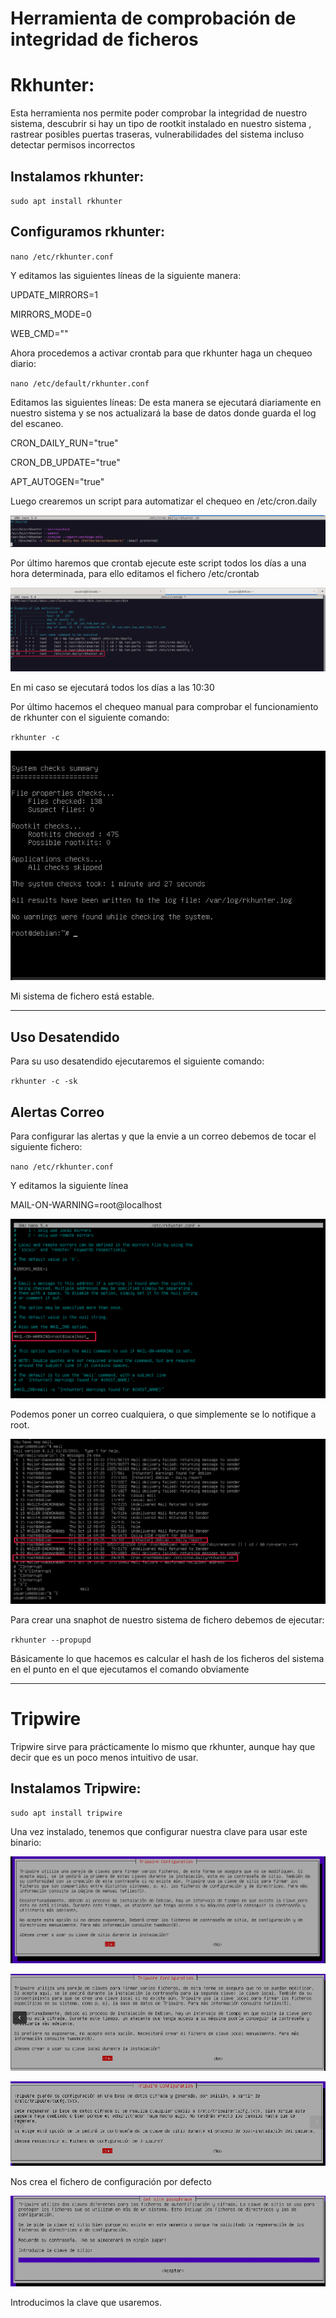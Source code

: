 # **Herramienta de comprobación de integridad de ficheros**

# **Rkhunter:**

Esta herramienta nos permite poder comprobar la integridad de nuestro sistema, descubrir si hay un tipo de rootkit instalado en nuestro sistema , rastrear posibles puertas traseras, vulnerabilidades del sistema incluso detectar permisos incorrectos


## **Instalamos rkhunter:**

`sudo apt install rkhunter`

## **Configuramos rkhunter:**

`nano /etc/rkhunter.conf`

Y editamos las siguientes líneas de la siguiente manera:

UPDATE\_MIRRORS=1

MIRRORS\_MODE=0

WEB\_CMD=""

Ahora procedemos a activar crontab para que rkhunter haga un chequeo diario:

`nano /etc/default/rkhunter.conf`

Editamos las siguientes líneas: De esta manera se ejecutará diariamente en nuestro sistema y se nos actualizará la base de datos donde guarda el log del escaneo.

CRON\_DAILY\_RUN="true"

CRON\_DB\_UPDATE="true"

APT\_AUTOGEN="true"


Luego crearemos un script para automatizar el chequeo en /etc/cron.daily

![c1](img/alumno3/rkhunter_c1.png)

Por último haremos que crontab ejecute este script todos los días a una hora determinada, para ello editamos el fichero /etc/crontab

![c2](img/alumno3/rkhunter_c2.png)

En mi caso se ejecutará todos los días a las 10:30

Por último hacemos el chequeo manual para comprobar el funcionamiento de rkhunter con el siguiente comando:

`rkhunter -c`

![c3](img/alumno3/rkhunter_c3.png)

Mi sistema de fichero está estable.

---

## **Uso Desatendido**

Para su uso desatendido ejecutaremos el siguiente comando:

`rkhunter -c -sk`

## **Alertas Correo**

Para configurar las alertas y que la envie a un correo debemos de tocar el siguiente fichero:

`nano /etc/rkhunter.conf`

Y editamos la siguiente línea

MAIL-ON-WARNING=root@localhost

![c4](img/alumno3/rkhunter_c4.png)

Podemos poner un correo cualquiera, o que simplemente se lo notifique a root.

![c5](img/alumno3/rkhunter_c5.png)

Para crear una snaphot de nuestro sistema de fichero debemos de ejecutar:

`rkhunter --propupd`

Básicamente lo que hacemos es calcular el hash de los ficheros del sistema en el punto en el que ejecutamos el comando obviamente

---

# Tripwire

Tripwire sirve para prácticamente lo mismo que rkhunter, aunque hay que decir que es un poco menos intuitivo de usar.

## **Instalamos Tripwire:**

`sudo apt install tripwire`

Una vez instalado, tenemos que configurar nuestra clave para usar este binario:

![c6](img/alumno3/rkhunter_c6.png)

![c7](img/alumno3/rkhunter_c7.png)

![c8](img/alumno3/rkhunter_c8.png)

Nos crea el fichero de configuración por defecto

![c9](img/alumno3/rkhunter_c9.png)

Introducimos la clave que usaremos.







